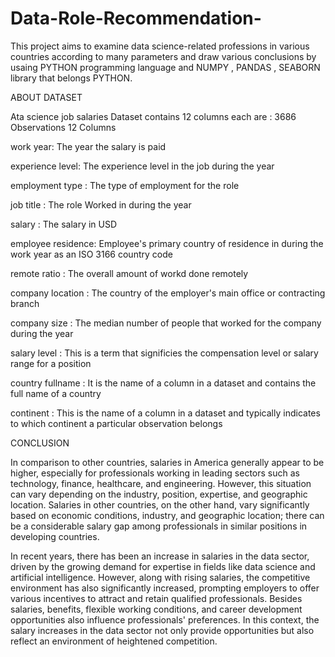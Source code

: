 # Data-Role-Recommendation-

This project aims to examine data science-related professions in various countries according to many parameters and draw various conclusions by usaing PYTHON programming language and NUMPY , PANDAS , SEABORN library that belongs PYTHON.

ABOUT DATASET 






Ata science job salaries Dataset contains 12 columns each are : 
3686 Observations 12 Columns 


work year:          The year the salary is paid

experience level:   The experience level in the job during the year 

employment type :   The type of employment for the role 

job title :         The role Worked in during the year 

salary :            The salary in USD 

employee residence: Employee's primary country of residence in during the work year as an ISO 3166 country code

remote ratio :      The overall amount of workd done remotely

company location :  The country of the employer's main office or contracting branch 

company size :      The median number of people that worked for the company during the year

salary level :      This is a term that significies the compensation level or salary range for a position

country fullname :  It is the name of a column in a dataset and contains the full name of a country 

continent :         This is the name of a column in a dataset and typically indicates to which continent a particular observation belongs 









 CONCLUSION 

In comparison to other countries, salaries in America generally appear to be higher, especially for professionals working in leading sectors such as technology, finance, healthcare, and engineering. However, this situation can vary depending on the industry, position, expertise, and geographic location. Salaries in other countries, on the other hand, vary significantly based on economic conditions, industry, and geographic location; there can be a considerable salary gap among professionals in similar positions in developing countries.

In recent years, there has been an increase in salaries in the data sector, driven by the growing demand for expertise in fields like data science and artificial intelligence. However, along with rising salaries, the competitive environment has also significantly increased, prompting employers to offer various incentives to attract and retain qualified professionals. Besides salaries, benefits, flexible working conditions, and career development opportunities also influence professionals' preferences. In this context, the salary increases in the data sector not only provide opportunities but also reflect an environment of heightened competition.
